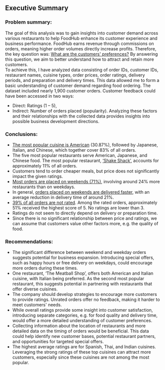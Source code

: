 ## Executive Summary

### Problem summary:  
The goal of this analysis was to gain insights into customer demand across various restaurants to help FoodHub enhance its customer experience and business performance. 
FoodHub earns revenue through commissions on orders, meaning higher order volumes directly increase profits. 
Therefore, the key question was: <u>What are the customers' preferences?</u> By answering this question, we aim to better understand how to attract and retain more customers.   
To achieve this, I have analyzed data consisting of order IDs, customer IDs, restaurant names, cuisine types, order prices, order ratings, delivery periods, 
and preparation and delivery times. This data allowed me to form a basic understanding of customer demand regarding food ordering.
The dataset included nearly 1,900 customer orders. Customer feedback could have been accessed in two ways:
- Direct: Ratings (1 – 5),
- Indirect: Number of orders placed (popularity).
Analyzing these factors and their relationships with the collected data provides insights into possible business development directions.

### Conclusions:
- <u>The most popular cuisine is American</u> (30.87%), followed by Japanese, Italian, and Chinese, which together cover 83% of all orders.
- The five most popular restaurants serve American, Japanese, and Chinese food. The most popular restaurant, <u>‘Shake Shack’</u>, accounts for approximately 11% of all orders.
-	Customers tend to order cheaper meals, but price does not significantly impact the given ratings.
- <u>Most orders are placed on weekends (71%)</u>, involving around 24% more restaurants than on weekdays.
-	In general, <u>orders placed on weekends are delivered faster</u>, with an average reduction in delivery time of around 21%.
-	<u>39% of all orders are not rated</u>. Among the rated orders, approximately 51% received the highest score of 5. No ratings are lower than 3.
-	Ratings do not seem to directly depend on delivery or preparation time.
-	Since there is no significant relationship between price and ratings, we can assume that customers value other factors more, e.g. the quality of food.

### Recommendations:
-	The significant difference between weekend and weekday orders suggests potential for business expansion. Introducing special offers, such as happy hours or free delivery on weekdays, could encourage more orders during these times.
-	One restaurant, ‘The Meatball Shop’, offers both American and Italian cuisine, with Italian being preferred. As the second most popular restaurant, this suggests potential in partnering with restaurants that offer diverse cuisines.
-	The company should develop strategies to encourage more customers to provide ratings. Unrated orders offer no feedback, making it harder to meet customers' needs.
-	While overall ratings provide some insight into customer satisfaction, introducing separate categories, e.g. for food quality and delivery time, would offer a more detailed understanding of customer preferences.
-	Collecting information about the location of restaurants and more detailed data on the timing of orders would be beneficial. This data could help identify new customer bases, potential restaurant partners, and opportunities for targeted special offers.
-	The highest average ratings are for Spanish, Thai, and Indian cuisines. Leveraging the strong ratings of these top cuisines can attract more customers, especially since these cuisines are not among the most popular.
